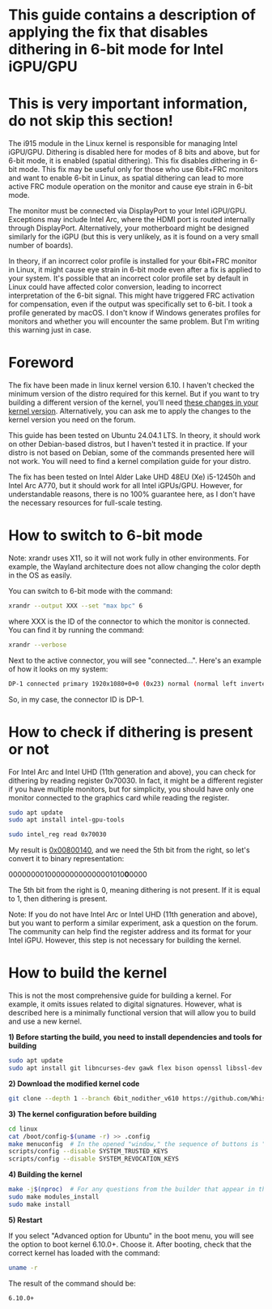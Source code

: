 # This guide contains a description of applying the fix that disables dithering in 6-bit mode for Intel iGPU/GPU

# This is very important information, do not skip this section!

The i915 module in the Linux kernel is responsible for managing Intel iGPU/GPU. Dithering is disabled here for modes of 8 bits and above, but for 6-bit mode, it is enabled (spatial dithering). 
This fix disables dithering in 6-bit mode. This fix may be useful only for those who use 6bit+FRC monitors and want to enable 6-bit in Linux, as spatial dithering can lead to more active FRC module operation on the monitor and cause eye strain in 6-bit mode.</p>
The monitor must be connected via DisplayPort to your Intel iGPU/GPU. Exceptions may include Intel Arc, where the HDMI port is routed internally through DisplayPort. Alternatively, your motherboard might be designed similarly for the iGPU (but this is very unlikely, as it is found on a very small number of boards).</p>
In theory, if an incorrect color profile is installed for your 6bit+FRC monitor in Linux, it might cause eye strain in 6-bit mode even after a fix is applied to your system. It's possible that an incorrect color profile set by default in Linux could have affected color conversion, leading to incorrect interpretation of the 6-bit signal. This might have triggered FRC activation for compensation, even if the output was specifically set to 6-bit. I took a profile generated by macOS. I don't know if Windows generates profiles for monitors and whether you will encounter the same problem. But I'm writing this warning just in case.</p>

# Foreword 

The fix have been made in linux kernel version 6.10. I haven't checked the minimum version of the distro required for this kernel. But if you want to try building a different version of the kernel, you'll need [these changes in your kernel version](https://github.com/WhisperingWindLinux/linux/commit/fba72946743be6f30d426db3eb17b1f4ff6af509). Alternatively, you can ask me to apply the changes to the kernel version you need on the forum.

This guide has been tested on Ubuntu 24.04.1 LTS. In theory, it should work on other Debian-based distros, but I haven't tested it in practice.
If your distro is not based on Debian, some of the commands presented here will not work. You will need to find a kernel compilation guide for your distro.

The fix has been tested on Intel Alder Lake UHD 48EU (Xe) i5-12450h and Intel Arc A770, but it should work for all Intel iGPUs/GPU.
However, for understandable reasons, there is no 100% guarantee here, as I don't have the necessary resources for full-scale testing.

# How to switch to 6-bit mode

Note: xrandr uses X11, so it will not work fully in other environments. For example, the Wayland architecture does not allow changing the color depth in the OS as easily.

You can switch to 6-bit mode with the command:

```bash
xrandr --output XXX --set "max bpc" 6
```

where XXX is the ID of the connector to which the monitor is connected. You can find it by running the command:

```bash
xrandr --verbose
```

Next to the active connector, you will see "connected...". Here's an example of how it looks on my system:

```bash
DP-1 connected primary 1920x1080+0+0 (0x23) normal (normal left inverted right x axis y axis) 530mm x 300mm
```

So, in my case, the connector ID is DP-1.


# How to check if dithering is present or not

For Intel Arc and Intel UHD (11th generation and above), you can check for dithering by reading register 0x70030. In fact, it might be a different register if you have multiple monitors, but for simplicity, you should have only one monitor connected to the graphics card while reading the register.

```bash
sudo apt update
sudo apt install intel-gpu-tools
```

```bash
sudo intel_reg read 0x70030
```

My result is [0x00800140](https://www.rapidtables.com/convert/number/hex-to-binary.html?x=00800140), and we need the 5th bit from the right, so let's convert it to binary representation:</p>

000000001000000000000001010**0**0000</p>

The 5th bit from the right is 0, meaning dithering is not present. If it is equal to 1, then dithering is present.

Note: If you do not have Intel Arc or Intel UHD (11th generation and above), but you want to perform a similar experiment, ask a question on the forum. The community can help find the register address and its format for your Intel iGPU. However, this step is not necessary for building the kernel.


# How to build the kernel

This is not the most comprehensive guide for building a kernel. For example, it omits issues related to digital signatures. However, what is described here is a minimally functional version that will allow you to build and use a new kernel.

**1) Before starting the build, you need to install dependencies and tools for building**

```bash
sudo apt update
sudo apt install git libncurses-dev gawk flex bison openssl libssl-dev dkms libelf-dev libudev-dev libpci-dev libiberty-dev autoconf llvm intel-gpu-tools
```

**2) Download the modified kernel code**

```bash
git clone --depth 1 --branch 6bit_nodither_v610 https://github.com/WhisperingWindLinux/linux.git
```

**3) The kernel configuration before building**

```bash
cd linux
cat /boot/config-$(uname -r) >> .config 
make menuconfig  # In the opened "window," the sequence of buttons is "Save – OK – Exit – Exit," meaning we save the configuration without changing anything and exit.
scripts/config --disable SYSTEM_TRUSTED_KEYS
scripts/config --disable SYSTEM_REVOCATION_KEYS
```

**4) Building the kernel**

```bash
make -j$(nproc)  # For any questions from the builder that appear in the terminal, press "Enter"
sudo make modules_install
sudo make install
```

**5) Restart**

If you select "Advanced option for Ubuntu" in the boot menu, you will see the option to boot kernel 6.10.0+. Choose it. After booting, check that the correct kernel has loaded with the command:

```bash
uname -r
```

The result of the command should be:

```bash
6.10.0+
```





